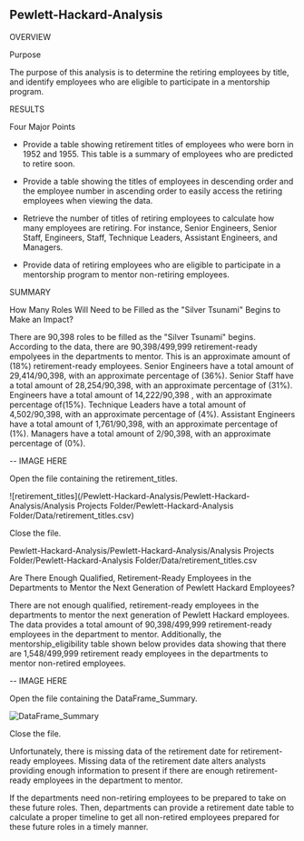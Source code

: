 ## Pewlett-Hackard-Analysis

OVERVIEW 

Purpose

The purpose of this analysis is to determine the retiring employees by title, and identify employees who are eligible to participate in a mentorship program. 

RESULTS 

Four Major Points

* Provide a table showing retirement titles of employees who were born in 1952 and 1955. This table is a summary of employees who are predicted to retire soon.

* Provide a table showing the titles of employees in descending order and the employee number in ascending order to easily access the retiring employees when viewing the data.

* Retrieve the number of titles of retiring employees to calculate how many employees are retiring. For instance, Senior Engineers, Senior Staff, Engineers, Staff, Technique Leaders, Assistant Engineers, and Managers. 

* Provide data of retiring employees who are eligible to participate in a mentorship program to mentor non-retiring employees. 

SUMMARY 

How Many Roles Will Need to be Filled as the "Silver Tsunami" Begins to Make an Impact?

There are 90,398 roles to be filled as the "Silver Tsunami" begins. According to the data, there are 90,398/499,999 retirement-ready empolyees in the departments to mentor. 
This is an approximate amount of (18%) retirement-ready employees. Senior Engineers have a total amount of 29,414/90,398, with an approximate percentage of (36%). Senior Staff have a total amount of 28,254/90,398, with an approximate percentage of (31%). Engineers have a total amount of 14,222/90,398 , with an approximate percentage of(15%). Technique Leaders have a total amount of 4,502/90,398, with an approximate percentage of (4%). Assistant Engineers have a total amount of 1,761/90,398, with an approximate percentage of (1%). Managers have a total amount of 2/90,398, with an approximate percentage of (0%).

-- IMAGE HERE

Open the file containing the retirement_titles.

![retirement_titles](/Pewlett-Hackard-Analysis/Pewlett-Hackard-Analysis/Analysis Projects Folder/Pewlett-Hackard-Analysis Folder/Data/retirement_titles.csv)

Close the file.

Pewlett-Hackard-Analysis/Pewlett-Hackard-Analysis/Analysis Projects Folder/Pewlett-Hackard-Analysis Folder/Data/retirement_titles.csv

Are There Enough Qualified, Retirement-Ready Employees in the Departments to Mentor the Next Generation of Pewlett Hackard Employees?

There are not enough qualified, retirement-ready employees in the departments to mentor the next generation of Pewlett Hackard employees. The data provides a total amount
of 90,398/499,999 retirement-ready employees in the department to mentor. Additionally, the mentorship_eligibility table shown below provides data showing that there are 1,548/499,999 retirement ready employees in the departments to mentor non-retired employees. 

-- IMAGE HERE


Open the file containing the DataFrame_Summary.

![DataFrame_Summary](/PyBer_Analysis/analysis/DataFrame_Summary.png)

Close the file.

Unfortunately, there is missing data of the retirement date for retirement-ready employees. Missing data of the retirement date alters analysts providing enough information to present if there are enough retirement-ready employees in the department to mentor. 

If the departments need non-retiring employees to be prepared to take on these future roles. Then, departments can provide a retirement date table to calculate a proper timeline to get all non-retired employees prepared for these future roles in a timely manner.

